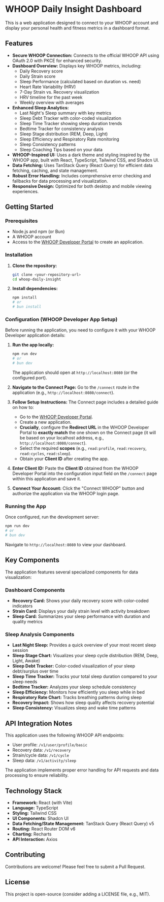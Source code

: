 # WHOOP Daily Insight Dashboard

This is a web application designed to connect to your WHOOP account and display your personal health and fitness metrics in a dashboard format.

## Features

*   **Secure WHOOP Connection:** Connects to the official WHOOP API using OAuth 2.0 with PKCE for enhanced security.
*   **Dashboard Overview:** Displays key WHOOP metrics, including:
    *   Daily Recovery score
    *   Daily Strain score
    *   Sleep Performance (calculated based on duration vs. need)
    *   Heart Rate Variability (HRV)
    *   7-Day Strain vs. Recovery visualization
    *   HRV timeline for the past week
    *   Weekly overview with averages
*   **Enhanced Sleep Analytics:**
    *   Last Night's Sleep summary with key metrics
    *   Sleep Debt Tracker with color-coded visualization
    *   Sleep Time Tracker showing sleep duration trends
    *   Bedtime Tracker for consistency analysis
    *   Sleep Stage distribution (REM, Deep, Light)
    *   Sleep Efficiency and Respiratory Rate monitoring
    *   Sleep Consistency patterns
    *   Sleep Coaching Tips based on your data
*   **WHOOP-Inspired UI:** Uses a dark theme and styling inspired by the WHOOP app, built with React, TypeScript, Tailwind CSS, and Shadcn UI.
*   **Data Fetching:** Uses TanStack Query (React Query) for efficient data fetching, caching, and state management.
*   **Robust Error Handling:** Includes comprehensive error checking and fallbacks for data processing and visualization.
*   **Responsive Design:** Optimized for both desktop and mobile viewing experiences.

## Getting Started

### Prerequisites

*   Node.js and npm (or Bun)
*   A WHOOP account
*   Access to the [WHOOP Developer Portal](https://developer.whoop.com/) to create an application.

### Installation

1.  **Clone the repository:**
    ```bash
    git clone <your-repository-url>
    cd whoop-daily-insight
    ```
2.  **Install dependencies:**
    ```bash
    npm install
    # or
    # bun install 
    ```

### Configuration (WHOOP Developer App Setup)

Before running the application, you need to configure it with your WHOOP Developer application details:

1.  **Run the app locally:**
    ```bash
    npm run dev
    # or
    # bun dev
    ```
    The application should open at `http://localhost:8080` (or the configured port).

2.  **Navigate to the Connect Page:** Go to the `/connect` route in the application (e.g., `http://localhost:8080/connect`).

3.  **Follow Setup Instructions:** The Connect page includes a detailed guide on how to:
    *   Go to the [WHOOP Developer Portal](https://developer.whoop.com/).
    *   Create a new application.
    *   **Crucially**, configure the **Redirect URL** in the WHOOP Developer Portal to **exactly match** the one shown on the Connect page (it will be based on your localhost address, e.g., `http://localhost:8080/connect`).
    *   Select the required **scopes** (e.g., `read:profile`, `read:recovery`, `read:cycles`, `read:sleep`).
    *   Obtain your **Client ID** after creating the app.

4.  **Enter Client ID:** Paste the **Client ID** obtained from the WHOOP Developer Portal into the configuration input field on the `/connect` page within this application and save it.

5.  **Connect Your Account:** Click the "Connect WHOOP" button and authorize the application via the WHOOP login page.

### Running the App

Once configured, run the development server:

```bash
npm run dev
# or
# bun dev
```

Navigate to `http://localhost:8080` to view your dashboard.

## Key Components

The application features several specialized components for data visualization:

### Dashboard Components
- **Recovery Card:** Shows your daily recovery score with color-coded indicators
- **Strain Card:** Displays your daily strain level with activity breakdown
- **Sleep Card:** Summarizes your sleep performance with duration and quality metrics

### Sleep Analysis Components
- **Last Night Sleep:** Provides a quick overview of your most recent sleep session
- **Sleep Stage Chart:** Visualizes your sleep cycle distribution (REM, Deep, Light, Awake)
- **Sleep Debt Tracker:** Color-coded visualization of your sleep debt/surplus over time
- **Sleep Time Tracker:** Tracks your total sleep duration compared to your sleep needs
- **Bedtime Tracker:** Analyzes your sleep schedule consistency
- **Sleep Efficiency:** Monitors how efficiently you sleep while in bed
- **Respiratory Rate Chart:** Tracks breathing patterns during sleep
- **Recovery Impact:** Shows how sleep quality affects recovery potential
- **Sleep Consistency:** Visualizes sleep and wake time patterns

## API Integration Notes

This application uses the following WHOOP API endpoints:

- User profile: `/v1/user/profile/basic`
- Recovery data: `/v1/recovery`
- Strain/cycle data: `/v1/cycle`
- Sleep data: `/v1/activity/sleep`

The application implements proper error handling for API requests and data processing to ensure reliability.

## Technology Stack

*   **Framework:** React (with Vite)
*   **Language:** TypeScript
*   **Styling:** Tailwind CSS
*   **UI Components:** Shadcn UI
*   **Data Fetching/State Management:** TanStack Query (React Query) v5
*   **Routing:** React Router DOM v6
*   **Charting:** Recharts
*   **API Interaction:** Axios

## Contributing

Contributions are welcome! Please feel free to submit a Pull Request.

## License

This project is open-source (consider adding a LICENSE file, e.g., MIT).
